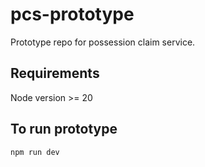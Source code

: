 # pcs-prototype

Prototype repo for possession claim service.

## Requirements

Node version >= 20

## To run prototype

``npm run dev``

